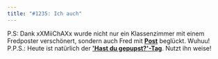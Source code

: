 ```yaml
---
title: "#1235: Ich auch"
---
```


P.S:
Dank xXMiiChAXx wurde nicht nur ein Klassenzimmer mit einem Fredposter verschönert, sondern auch Fred mit <a href="http://www.fonflatter.de/post"><strong>Post</strong></a> beglückt. Wuhuu!
P.P.S.:
Heute ist natürlich der <a href="http://www.fonflatter.de/dateien/kalender_fonflatter_2009.pdf"><strong>'Hast du gepupst?'-Tag</strong></a>. Nutzt ihn weise!
